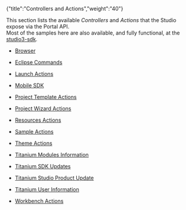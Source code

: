 {"title":"Controllers and Actions","weight":"40"} 

This section lists the available _Controllers_ and _Actions_ that the Studio expose via the Portal API.  
Most of the samples here are also available, and fully functional, at the [studio3-sdk](https://github.com/aptana/studio3-sdk).

*   [Browser](/docs/appc/Axway_Appcelerator_Studio/Axway_Appcelerator_Studio_Guide/SDK/Portal_Framework/Controllers_and_Actions/Browser/)
    
*   [Eclipse Commands](/docs/appc/Axway_Appcelerator_Studio/Axway_Appcelerator_Studio_Guide/SDK/Portal_Framework/Controllers_and_Actions/Eclipse_Commands/)
    
*   [Launch Actions](/docs/appc/Axway_Appcelerator_Studio/Axway_Appcelerator_Studio_Guide/SDK/Portal_Framework/Controllers_and_Actions/Launch_Actions/)
    
*   [Mobile SDK](/docs/appc/Axway_Appcelerator_Studio/Axway_Appcelerator_Studio_Guide/SDK/Portal_Framework/Controllers_and_Actions/Mobile_SDK/)
    
*   [Project Template Actions](/docs/appc/Axway_Appcelerator_Studio/Axway_Appcelerator_Studio_Guide/SDK/Portal_Framework/Controllers_and_Actions/Project_Template_Actions/)
    
*   [Project Wizard Actions](/docs/appc/Axway_Appcelerator_Studio/Axway_Appcelerator_Studio_Guide/SDK/Portal_Framework/Controllers_and_Actions/Project_Wizard_Actions/)
    
*   [Resources Actions](/docs/appc/Axway_Appcelerator_Studio/Axway_Appcelerator_Studio_Guide/SDK/Portal_Framework/Controllers_and_Actions/Resources_Actions/)
    
*   [Sample Actions](/docs/appc/Axway_Appcelerator_Studio/Axway_Appcelerator_Studio_Guide/SDK/Portal_Framework/Controllers_and_Actions/Sample_Actions/)
    
*   [Theme Actions](/docs/appc/Axway_Appcelerator_Studio/Axway_Appcelerator_Studio_Guide/SDK/Portal_Framework/Controllers_and_Actions/Theme_Actions/)
    
*   [Titanium Modules Information](/docs/appc/Axway_Appcelerator_Studio/Axway_Appcelerator_Studio_Guide/SDK/Portal_Framework/Controllers_and_Actions/Titanium_Modules_Information/)
    
*   [Titanium SDK Updates](/docs/appc/Axway_Appcelerator_Studio/Axway_Appcelerator_Studio_Guide/SDK/Portal_Framework/Controllers_and_Actions/Titanium_SDK_Updates/)
    
*   [Titanium Studio Product Update](/docs/appc/Axway_Appcelerator_Studio/Axway_Appcelerator_Studio_Guide/SDK/Portal_Framework/Controllers_and_Actions/Titanium_Studio_Product_Update/)
    
*   [Titanium User Information](/docs/appc/Axway_Appcelerator_Studio/Axway_Appcelerator_Studio_Guide/SDK/Portal_Framework/Controllers_and_Actions/Titanium_User_Information/)
    
*   [Workbench Actions](/docs/appc/Axway_Appcelerator_Studio/Axway_Appcelerator_Studio_Guide/SDK/Portal_Framework/Controllers_and_Actions/Workbench_Actions/)